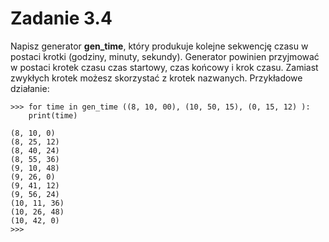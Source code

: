 # Zadanie 3.4
Napisz generator **gen_time**, który produkuje kolejne sekwencję czasu
w postaci krotki (godziny, minuty, sekundy). Generator powinien przyjmować w
postaci krotek czasu czas startowy, czas końcowy i krok czasu. Zamiast zwykłych krotek
możesz skorzystać z krotek nazwanych. Przykładowe działanie:
```
>>> for time in gen_time ((8, 10, 00), (10, 50, 15), (0, 15, 12) ):
    print(time)
    
(8, 10, 0)
(8, 25, 12)
(8, 40, 24)
(8, 55, 36)
(9, 10, 48)
(9, 26, 0)
(9, 41, 12)
(9, 56, 24)
(10, 11, 36)
(10, 26, 48)
(10, 42, 0)
>>>
```